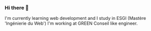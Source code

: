 ### Hi there 👋

I'm currently learning web development and I study in ESGI (Mastère 'Ingénierie du Web')
I'm working at GREEN Conseil like engineer. 

<!--
**ophelie-rochefeuille/ophelie-rochefeuille** is a ✨ _special_ ✨ repository because its `README.md` (this file) appears on your GitHub profile.

Here are some ideas to get you started:

- 🔭 I’m currently working on ...
- 🌱 I’m currently learning 
- 👯 I’m looking to collaborate on ...
- 🤔 I’m looking for help with ...
- 💬 Ask me about ...
- 📫 How to reach me: ...
- 😄 Pronouns: ...
- ⚡ Fun fact: ...
-->
